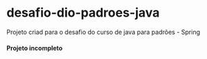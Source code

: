 # desafio-dio-padroes-java


Projeto criad para o desafio do curso de java para padrões - Spring

#### Projeto incompleto ####
